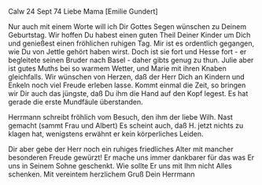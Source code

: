  Calw 24 Sept 74
Liebe Mama [Emilie Gundert]

Nur auch mit einem Worte will ich Dir Gottes Segen wünschen zu Deinem Geburtstag. Wir hoffen Du habest einen guten Theil Deiner Kinder um Dich und genießest einen fröhlichen ruhigen Tag. Mir ist es ordentlich gegangen, wie Du von Jettle gehört haben wirst. Doch ist sie fort und Hesse fort - er begleitete seinen Bruder nach Basel - daher gibts genug zu thun. Julie aber ist gutes Muths bei so warmem Wetter, und Marie mit ihren Knaben gleichfalls. Wir wünschen von Herzen, daß der Herr Dich an Kindern und Enkeln noch viel Freude erleben lasse. Kommt einmal die Zeit, so bringen wir Dir auch das jüngste, daß Du ihm die Hand auf den Kopf legest. Es hat gerade die erste Mundfäule überstanden.

Herrmann schreibt fröhlich vom Besuch, den ihm der liebe Wilh. Nast gemacht (sammt Frau und Albert) Es scheint auch, daß H. jetzt nichts zu klagen hat, wenigstens erwähnt er kein körperliches Leiden.

Dir aber gebe der Herr noch ein ruhiges friedliches Alter mit mancher besonderen Freude gewürzt! Er mache uns immer dankbarer für das was Er uns in Seinem Sohne geschenkt. Wie sollte Er uns mit Ihm nicht Alles schenken. 
Mit vereintem herzlichem Gruß
 Dein
 Herrmann
